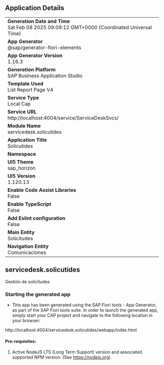 ## Application Details
|               |
| ------------- |
|**Generation Date and Time**<br>Sat Feb 08 2025 09:09:12 GMT+0000 (Coordinated Universal Time)|
|**App Generator**<br>@sap/generator-fiori-elements|
|**App Generator Version**<br>1.16.3|
|**Generation Platform**<br>SAP Business Application Studio|
|**Template Used**<br>List Report Page V4|
|**Service Type**<br>Local Cap|
|**Service URL**<br>http://localhost:4004/service/ServiceDeskSvcs/|
|**Module Name**<br>servicedesk.solicutides|
|**Application Title**<br>Solicutides|
|**Namespace**<br>|
|**UI5 Theme**<br>sap_horizon|
|**UI5 Version**<br>1.120.13|
|**Enable Code Assist Libraries**<br>False|
|**Enable TypeScript**<br>False|
|**Add Eslint configuration**<br>False|
|**Main Entity**<br>Solicitudes|
|**Navigation Entity**<br>Comunicaciones|

## servicedesk.solicutides

Gestión de solicitudes

### Starting the generated app

-   This app has been generated using the SAP Fiori tools - App Generator, as part of the SAP Fiori tools suite.  In order to launch the generated app, simply start your CAP project and navigate to the following location in your browser:

http://localhost:4004/servicedesk.solicutides/webapp/index.html

#### Pre-requisites:

1. Active NodeJS LTS (Long Term Support) version and associated supported NPM version.  (See https://nodejs.org)


